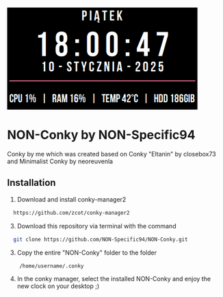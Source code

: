 ![Alt text](https://github.com/NON-Specific94/NON-Conky/blob/main/NON-Conky/NON-Conky.conf.png?raw=true)

# NON-Conky by NON-Specific94

Conky by me which was created based on Conky "Eltanin" by closebox73 and Minimalist Conky by neoreuvenla




## Installation

1. Download and install conky-manager2 

```bash
  https://github.com/zcot/conky-manager2
```
   
3. Download this repository via terminal with the command

```bash
  git clone https://github.com/NON-Specific94/NON-Conky.git
```

3.  Copy the entire "NON-Conky" folder to the folder
```bash
    /home/username/.conky
```
4. In the conky manager, select the installed NON-Conky and enjoy the new clock on your desktop ;)
